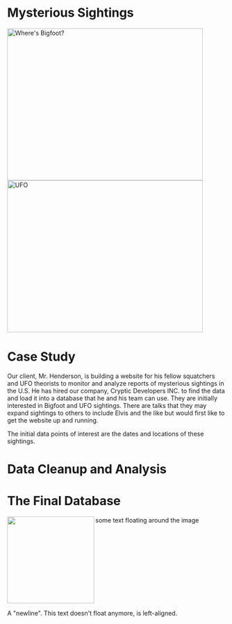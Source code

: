 # Mysterious Sightings

  <p float="center">
  <img src="https://user-images.githubusercontent.com/82002107/133905938-3165e93a-8ec9-4274-8990-7fc0411c6c7c.png" alt="Where's Bigfoot?" width="450" height="350">
  <img src="https://user-images.githubusercontent.com/82002107/133905796-7797e10a-851f-40f0-bb3c-4f0c69ab3e67.png" alt="UFO" width="450" height="350"
</p>

# Case Study
  
Our client, Mr. Henderson, is building a website for his fellow squatchers and UFO theorists to monitor and analyze reports of mysterious sightings in the U.S. He has hired our company, Cryptic Developers INC. to find the data and load it into a database that he and his team can use. They are initially interested in Bigfoot and UFO sightings. There are talks that they may expand sightings to others to include Elvis and the like but would first like to get the website up and running.
  
The initial data points of interest are the dates and locations of these sightings.
  
# Data Cleanup and Analysis

# The Final Database
  
  <img src="/path/to/image.png" align="left" width="200px"/>
some text floating around the image

<br clear="left"/>

A "newline". This text doesn't float anymore, is left-aligned.
